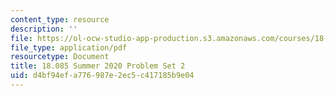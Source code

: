 ```yaml
---
content_type: resource
description: ''
file: https://ol-ocw-studio-app-production.s3.amazonaws.com/courses/18-085-computational-science-and-engineering-i-summer-2020/d4bf94efa776987e2ec5c417185b9e04_MIT18_085Summer20_PS2.pdf
file_type: application/pdf
resourcetype: Document
title: 18.085 Summer 2020 Problem Set 2
uid: d4bf94ef-a776-987e-2ec5-c417185b9e04
---
```

